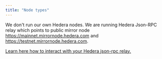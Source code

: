 ```yaml
---
title: "Node types"
---
```


We don't run our own Hedera nodes. We are running Hedera Json-RPC relay which points to public mirror node https://mainnet.mirrornode.hedera.com and https://testnet.mirrornode.hedera.com.

[Learn here how to interact with your Hedera json-rpc relay.](./connect-to-a-relay)
